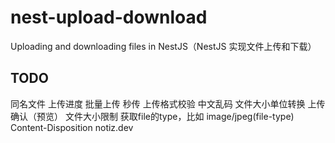# nest-upload-download

Uploading and downloading files in NestJS（NestJS 实现文件上传和下载）

## TODO

同名文件
上传进度
批量上传
秒传
上传格式校验
中文乱码
文件大小单位转换
上传确认（预览）
文件大小限制
获取file的type，比如 image/jpeg(file-type)
Content-Disposition
notiz.dev
